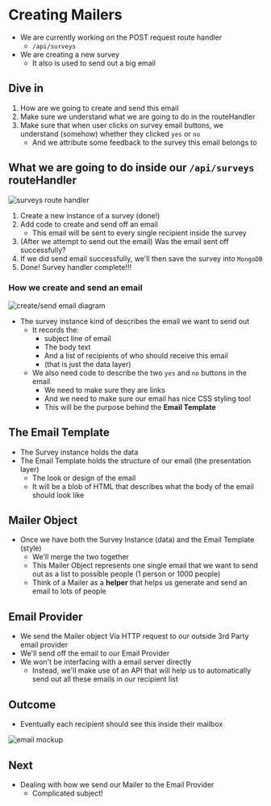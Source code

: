# Creating Mailers
* We are currently working on the POST request route handler
    - `/api/surveys`
* We are creating a new survey
    - It also is used to send out a big email

## Dive in
1. How are we going to create and send this email
2. Make sure we understand what we are going to do in the routeHandler
3. Make sure that when user clicks on survey email buttons, we understand (somehow) whether they clicked `yes` or `no`
    * And we attribute some feedback to the survey this email belongs to

## What we are going to do inside our `/api/surveys` routeHandler
![surveys route handler](https://i.imgur.com/Qs6jXKb.png)

1. Create a new instance of a survey (done!)
2. Add code to create and send off an email
    * This email will be sent to every single recipient inside the survey
3. (After we attempt to send out the email) Was the email sent off successfully?
4. If we did send email successfully, we'll then save the survey into `MongoDB`
5. Done! Survey handler complete!!!

### How we create and send an email
![create/send email diagram](https://i.imgur.com/3Dvdcg9.png)

* The survey instance kind of describes the email we want to send out
    - It records the:
        + subject line of email
        + The body text
        + And a list of recipients of who should receive this email
        + (that is just the data layer)
    - We also need code to describe the two `yes` and `no` buttons in the email
        + We need to make sure they are links
        + And we need to make sure our email has nice CSS styling too!
        + This will be the purpose behind the **Email Template**

## The Email Template
* The Survey instance holds the data
* The Email Template holds the structure of our email (the presentation layer)
    - The look or design of the email
    - It will be a blob of HTML that describes what the body of the email should look like

## Mailer Object
* Once we have both the Survey Instance (data) and the Email Template (style)
    - We'll merge the two together
    - This Mailer Object represents one single email that we want to send out as a list to possible people (1 person or 1000 people)
    - Think of a Mailer as a **helper** that helps us generate and send an email to lots of people

## Email Provider
* We send the Mailer object Via HTTP request to our outside 3rd Party email provider
* We'll send off the email to our Email Provider
* We won't be interfacing with a email server directly
    - Instead, we'll make use of an API that will help us to automatically send out all these emails in our recipient list

## Outcome
* Eventually each recipient should see this inside their mailbox

![email mockup](https://i.imgur.com/IfoZpHd.png)

## Next
* Dealing with how we send our Mailer to the Email Provider
    - Complicated subject!
